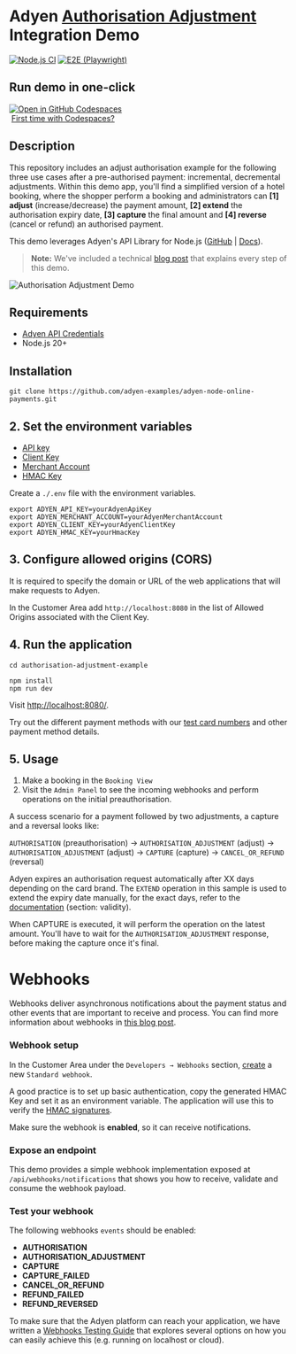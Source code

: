 # Adyen [Authorisation Adjustment](https://docs.adyen.com/online-payments/classic-integrations/modify-payments/adjust-authorisation) Integration Demo

[![Node.js CI](https://github.com/adyen-examples/adyen-node-online-payments/actions/workflows/build-authorisation-adjustment.yml/badge.svg)](https://github.com/adyen-examples/adyen-node-online-payments/actions/workflows/build-authorisation-adjustment.yml)
[![E2E (Playwright)](https://github.com/adyen-examples/adyen-node-online-payments/actions/workflows/e2e-authorisation-adjustment.yml/badge.svg)](https://github.com/adyen-examples/adyen-node-online-payments/actions/workflows/e2e-authorisation-adjustment.yml)

## Run demo in one-click

[![Open in GitHub Codespaces](https://github.com/codespaces/badge.svg)](https://github.com/codespaces/new/adyen-examples/adyen-node-online-payments?ref=main&dev_container_path=.devcontainer%2Fauthorisation-adjustment-example%2Fdevcontainer.json)  
&nbsp;[First time with Codespaces?](https://docs.github.com/en/codespaces/getting-started/quickstart)

## Description

This repository includes an adjust authorisation example for the following three use cases after a pre-authorised payment: incremental, decremental adjustments. Within this demo app, you'll find a simplified version of a hotel booking, where the shopper perform a booking and administrators can **[1] adjust** (increase/decrease) the payment amount, **[2] extend** the authorisation expiry date, **[3] capture** the final amount and **[4] reverse** (cancel or refund) an authorised payment.

This demo leverages Adyen's API Library for Node.js ([GitHub](https://github.com/Adyen/adyen-node-api-library) | [Docs](https://docs.adyen.com/development-resources/libraries#javascript)).

> **Note:** We've included a technical [blog post](https://www.adyen.com/knowledge-hub/pre-authorizations-and-authorization-adjustments-for-developers) that explains every step of this demo.

![Authorisation Adjustment Demo](public/images/cardauthorisationadjustment.gif)

## Requirements

- [Adyen API Credentials](https://docs.adyen.com/development-resources/api-credentials/)
- Node.js 20+

## Installation

```
git clone https://github.com/adyen-examples/adyen-node-online-payments.git
```

## 2. Set the environment variables
* [API key](https://docs.adyen.com/user-management/how-to-get-the-api-key)
* [Client Key](https://docs.adyen.com/user-management/client-side-authentication)
* [Merchant Account](https://docs.adyen.com/account/account-structure)
* [HMAC Key](https://docs.adyen.com/development-resources/webhooks/verify-hmac-signatures)

Create a `./.env` file with the environment variables. 
```shell
export ADYEN_API_KEY=yourAdyenApiKey
export ADYEN_MERCHANT_ACCOUNT=yourAdyenMerchantAccount
export ADYEN_CLIENT_KEY=yourAdyenClientKey
export ADYEN_HMAC_KEY=yourHmacKey
```

## 3. Configure allowed origins (CORS)

It is required to specify the domain or URL of the web applications that will make requests to Adyen.

In the Customer Area add `http://localhost:8080` in the list of Allowed Origins associated with the Client Key.

## 4. Run the application

```
cd authorisation-adjustment-example
    
npm install
npm run dev
```

Visit [http://localhost:8080/](http://localhost:8080/).

Try out the different payment methods with our [test card numbers](https://docs.adyen.com/development-resources/test-cards/test-card-numbers) and other payment method details.

## 5. Usage

1. Make a booking in the `Booking View` 
2. Visit the `Admin Panel` to see the incoming webhooks and perform operations on the initial preauthorisation.

A success scenario for a payment followed by two adjustments, a capture and a reversal looks like: 

`AUTHORISATION` (preauthorisation) → `AUTHORISATION_ADJUSTMENT` (adjust) → `AUTHORISATION_ADJUSTMENT` (adjust) → `CAPTURE` (capture) → `CANCEL_OR_REFUND` (reversal)

Adyen expires an authorisation request automatically after XX days depending on the card brand.
The `EXTEND` operation in this sample is used to extend the expiry date manually, for the exact days, refer to the [documentation](https://docs.adyen.com/online-payments/adjust-authorisation/#validity) (section: validity).

When CAPTURE is executed, it will perform the operation on the latest amount. You'll have to wait for the `AUTHORISATION_ADJUSTMENT` response, before making the capture once it's final.


# Webhooks

Webhooks deliver asynchronous notifications about the payment status and other events that are important to receive and process. 
You can find more information about webhooks in [this blog post](https://www.adyen.com/knowledge-hub/consuming-webhooks).

### Webhook setup

In the Customer Area under the `Developers → Webhooks` section, [create](https://docs.adyen.com/development-resources/webhooks/#set-up-webhooks-in-your-customer-area) a new `Standard webhook`.

A good practice is to set up basic authentication, copy the generated HMAC Key and set it as an environment variable. The application will use this to verify the [HMAC signatures](https://docs.adyen.com/development-resources/webhooks/verify-hmac-signatures/).

Make sure the webhook is **enabled**, so it can receive notifications.

### Expose an endpoint

This demo provides a simple webhook implementation exposed at `/api/webhooks/notifications` that shows you how to receive, validate and consume the webhook payload.

### Test your webhook

The following webhooks `events` should be enabled:
* **AUTHORISATION**
* **AUTHORISATION_ADJUSTMENT**
* **CAPTURE**
* **CAPTURE_FAILED**
* **CANCEL_OR_REFUND**
* **REFUND_FAILED**
* **REFUND_REVERSED**


To make sure that the Adyen platform can reach your application, we have written a [Webhooks Testing Guide](https://github.com/adyen-examples/.github/blob/main/pages/webhooks-testing.md)
that explores several options on how you can easily achieve this (e.g. running on localhost or cloud).

